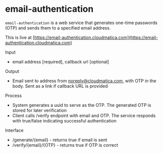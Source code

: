 # email-authentication

`email-authentication` is a web service that generates one-time passwords (OTP) and sends them to a specified email address.

This is live at [https://email-authentication.cloudmatica.com](https://email-authentication.cloudmatica.com)

Input
- email address [required], callback url [optional]

Output
- Email sent to address from noreply@cloudmatica.com, with OTP in the body. Sent as a link if callback URL is provided

Process
- System generates a uuid to serve as the OTP. The generated OTP is stored for later verification
- Client calls /verify endpoint with email and OTP. The service responds with true/false indicating successful authentication

Interface
- /generate/{email} - returns true if email is sent
- /verify/{email}/{OTP} - returns true if OTP is correct